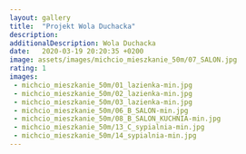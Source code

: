 ```yaml
---
layout: gallery
title:  "Projekt Wola Duchacka"
description: 
additionalDescription: Wola Duchacka
date:   2020-03-19 20:20:35 +0200
image: assets/images/michcio_mieszkanie_50m/07_SALON.jpg
rating: 1
images: 
 - michcio_mieszkanie_50m/01_lazienka-min.jpg
 - michcio_mieszkanie_50m/02_lazienka-min.jpg
 - michcio_mieszkanie_50m/03_lazienka-min.jpg
 - michcio_mieszkanie_50m/06_B_SALON-min.jpg
 - michcio_mieszkanie_50m/08_B_SALON_KUCHNIA-min.jpg
 - michcio_mieszkanie_50m/13_C_sypialnia-min.jpg
 - michcio_mieszkanie_50m/14_sypialnia-min.jpg
---
```

